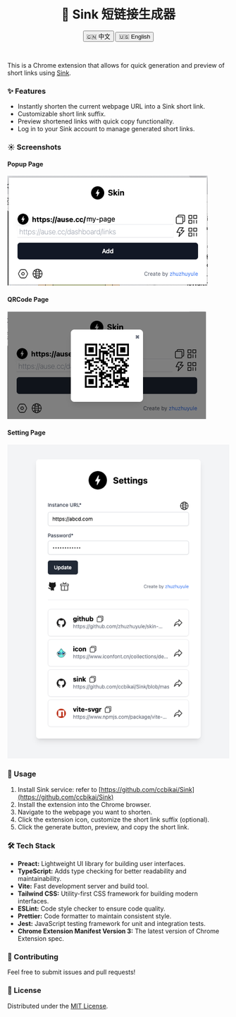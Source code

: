 <h1 align="center">🔗 Sink 短链接生成器</h1>

<p align="center">
  <button onclick="toggleLanguage('zh')">🇨🇳 中文</button>
  <button onclick="toggleLanguage('en')">🇺🇸 English</button>
</p>

<br/>

<div id="content-zh" style="display:none;">

这是一个 Chrome 扩展程序，可以配合 [Sink](https://github.com/ccbikai/Sink) 快速生成并预览短链接。

### ✨ 功能

* 一键将当前网页链接缩短为 Sink 短链接。
* 可自定义短链接后缀。
* 预览缩短后的链接，并提供快速复制功能。
* 支持登录 Sink 账户，管理已生成的短链接。

### ☀️ 截屏

#### Popup Page
![popupPage](./doc/popup.png)

#### QRCode Page
![QRCodePage](./doc/QRCode.png)

#### Setting Page
![optionPage](./doc/option.png)

### 🚀 使用方法

1. 安装 Sink 服务：参考 [https://github.com/ccbikai/Sink](https://github.com/ccbikai/Sink)
2. 安装扩展程序到 Chrome 浏览器。
3. 浏览到您想要缩短 URL 的网页。
4. 点击扩展程序图标，自定义短链接后缀（可选）。
5. 点击生成按钮，预览并复制短链接。

### 🛠️ 技术栈

* **Preact:** 轻量级 UI 库，用于构建用户界面。
* **TypeScript:** 提供类型检查，增强代码可读性和可维护性。
* **Vite:** 快速的开发服务器和构建工具。
* **Tailwind CSS:** 快速构建现代化界面的实用工具集。
* **ESLint:** 代码风格检查，保证代码质量。
* **Prettier:** 代码格式化工具，保持代码风格一致性。
* **Jest:** JavaScript 测试框架，用于单元测试和集成测试。
* **Chrome Extension Manifest Version 3:**  最新版本的 Chrome 扩展程序规范。

### 🤝 贡献

欢迎提交 issue 和 pull request！

### 📄 License

Distributed under the [MIT License](https://github.com/zhuzhuyule/skin-extension/LICENSE).

</div>

<div id="content-en">

This is a Chrome extension that allows for quick generation and preview of short links using [Sink](https://github.com/ccbikai/Sink).

### ✨ Features

* Instantly shorten the current webpage URL into a Sink short link.
* Customizable short link suffix.
* Preview shortened links with quick copy functionality.
* Log in to your Sink account to manage generated short links.

### ☀️ Screenshots

#### Popup Page
![popupPage](./doc/popup.png)

#### QRCode Page
![QRCodePage](./doc/QRCode.png)

#### Setting Page
![optionPage](./doc/option.png)

### 🚀 Usage

1. Install Sink service: refer to [https://github.com/ccbikai/Sink](https://github.com/ccbikai/Sink)
2. Install the extension into the Chrome browser.
3. Navigate to the webpage you want to shorten.
4. Click the extension icon, customize the short link suffix (optional).
5. Click the generate button, preview, and copy the short link.

### 🛠️ Tech Stack

* **Preact:** Lightweight UI library for building user interfaces.
* **TypeScript:** Adds type checking for better readability and maintainability.
* **Vite:** Fast development server and build tool.
* **Tailwind CSS:** Utility-first CSS framework for building modern interfaces.
* **ESLint:** Code style checker to ensure code quality.
* **Prettier:** Code formatter to maintain consistent style.
* **Jest:** JavaScript testing framework for unit and integration tests.
* **Chrome Extension Manifest Version 3:** The latest version of Chrome Extension spec.

### 🤝 Contributing

Feel free to submit issues and pull requests!

### 📄 License

Distributed under the [MIT License](https://github.com/zhuzhuyule/skin-extension/LICENSE).

</div>

<script>
function toggleLanguage(lang) {
    document.getElementById('content-zh').style.display = (lang === 'zh') ? 'block' : 'none';
    document.getElementById('content-en').style.display = (lang === 'en') ? 'block' : 'none';
}
</script>
